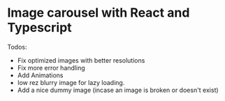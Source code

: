 # Image carousel with React and Typescript 

Todos: 
* Fix optimized images with better resolutions
* Fix more error handling
* Add Animations
* low rez blurry image for lazy loading. 
* Add a nice dummy image (incase an image is broken or doesn't exist)